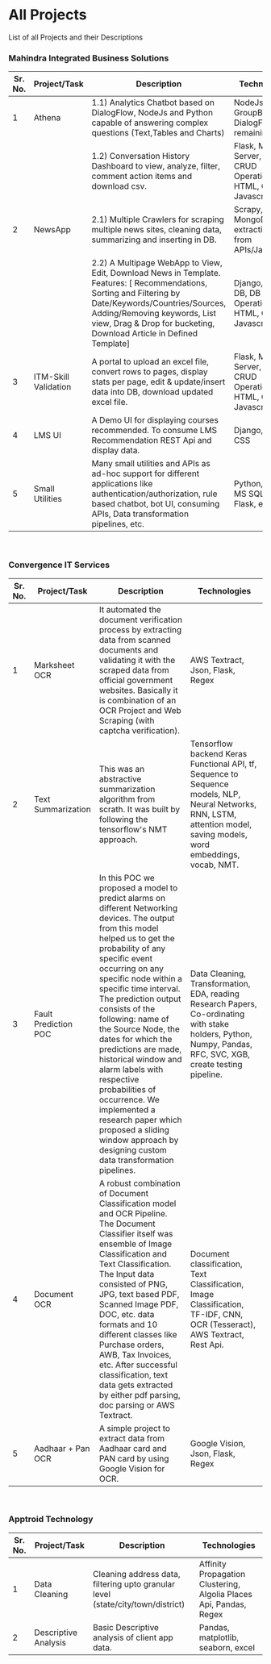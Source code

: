 # All Projects
List of all Projects and their Descriptions

### Mahindra Integrated Business Solutions
|Sr. No.|	Project/Task|	Description| Technologies|
|-------|-------------|------------|-------------|
|1|	Athena|1.1)	Analytics Chatbot based on DialogFlow, NodeJs and Python capable of answering complex questions (Text,Tables and Charts)|	NodeJs, Python GroupBys, DialogFlow - remaining|
|	|	|1.2) Conversation History Dashboard to view, analyze, filter, comment action items and download csv.|	Flask, MS SQL Server, DB CRUD Operations, HTML, CSS, Javascript|
|2|	NewsApp| 2.1) Multiple Crawlers for scraping multiple news sites, cleaning data, summarizing and inserting in DB.|	Scrapy, MongoDb, extracting data from APIs/Javascripts|
| |	|2.2) A Multipage WebApp to View, Edit, Download News in Template. Features: [ Recommendations, Sorting and  Filtering by Date/Keywords/Countries/Sources, Adding/Removing keywords, List view, Drag & Drop for bucketing, Download Article in Defined Template]|	Django, Mongo DB, DB CRUD Operations, HTML, CSS, Javascript|
|3|	ITM-Skill Validation|	A portal to upload an excel file, convert rows to pages, display stats per page, edit & update/insert data into DB, download updated excel file.|	Flask, MS SQL Server, DB CRUD Operations, HTML, CSS, Javascript|
|4|	LMS UI|	A Demo UI for displaying courses recommended. To consume LMS Recommendation REST Api and display data.|	Django, HTML, CSS|
|5|	Small Utilities|	Many small utilities and APIs as ad-hoc support for different applications like authentication/authorization, rule based chatbot, bot UI, consuming APIs, Data transformation pipelines, etc.|	Python, Fastapi, MS SQL Server, Flask, etc.|

<br/>

### Convergence IT Services
|Sr. No.|	Project/Task|	Description| Technologies|
|-------|-------------|------------|-------------|
|1|	Marksheet OCR|	It automated the document verification process by extracting data from scanned documents and validating it with the scraped data from official government websites. Basically it is combination of an OCR Project and Web Scraping (with captcha verification).| 	AWS Textract, Json, Flask, Regex|
|2|	Text Summarization|	This was an abstractive summarization algorithm from scrath. It was built by following the tensorflow's NMT approach. |	Tensorflow backend Keras Functional API, tf, Sequence to Sequence models, NLP, Neural Networks, RNN, LSTM, attention model, saving models, word embeddings, vocab, NMT.|
|3|	Fault Prediction POC|	In this POC we proposed a model to predict alarms on different Networking devices. The output from this model helped us to get the probability of any specific event occurring on any specific node within a specific time interval. The prediction output consists of the following: name of the Source Node, the dates for which the predictions are made, historical window and alarm labels with respective probabilities of occurrence. We implemented a research paper which proposed a sliding window approach by designing custom data transformation pipelines.|	Data Cleaning, Transformation, EDA, reading Research Papers, Co-ordinating with stake holders, Python, Numpy, Pandas, RFC, SVC, XGB, create testing pipeline.|
|4|	Document OCR|	A robust combination of Document Classification model and OCR Pipeline. The Document Classifier itself was ensemble of Image Classification and Text Classification. The Input data consisted of PNG, JPG, text based PDF, Scanned Image PDF, DOC, etc. data formats and 10 different classes like Purchase orders, AWB, Tax Invoices, etc. After successful classification, text data gets extracted by either pdf parsing, doc parsing or AWS Textract.|	Document classification, Text Classification, Image Classification, TF-IDF, CNN, OCR (Tesseract), AWS Textract, Rest Api.|
|5|	Aadhaar + Pan OCR|	A simple project to extract data from Aadhaar card and PAN card by using Google Vision for OCR.|	Google Vision, Json, Flask, Regex|

<br/>

### Apptroid Technology
|Sr. No.|	Project/Task|	Description| Technologies|
|-------|-------------|------------|-------------|
|1|	Data Cleaning|	Cleaning address data, filtering upto granular level (state/city/town/district)|	Affinity Propagation Clustering, Algolia Places Api, Pandas, Regex|
|2|	Descriptive Analysis|	Basic Descriptive analysis of client app data.|	Pandas, matplotlib, seaborn, excel|

<br/>
